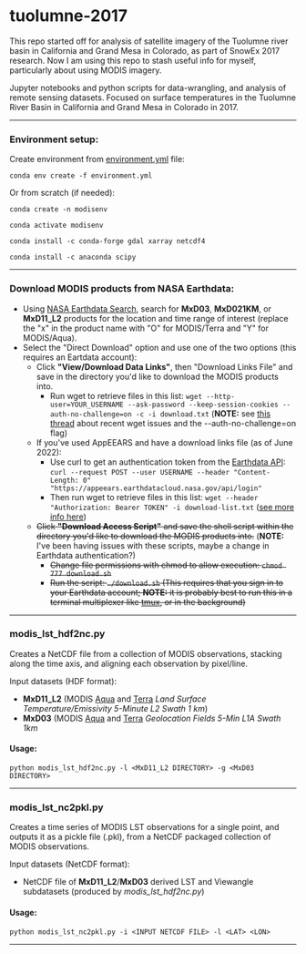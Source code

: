 # tuolumne-2017

This repo started off for analysis of satellite imagery of the Tuolumne river basin in California and Grand Mesa in Colorado, as part of SnowEx 2017 research. Now I am using this repo to stash useful info for myself, particularly about using MODIS imagery.

Jupyter notebooks and python scripts for data-wrangling, and analysis of remote sensing datasets. Focused on surface temperatures in the Tuolumne River Basin in California and Grand Mesa in Colorado in 2017.

---

### Environment setup:

Create environment from [environment.yml](https://github.com/spestana/tuolumne-2017/blob/master/environment.yml) file:

```conda env create -f environment.yml```

Or from scratch (if needed):

```conda create -n modisenv```

```conda activate modisenv```

```conda install -c conda-forge gdal xarray netcdf4 ```

```conda install -c anaconda scipy```

---

### Download MODIS products from NASA Earthdata:

 - Using [NASA Earthdata Search](https://search.earthdata.nasa.gov/), search for **MxD03**, **MxD021KM**, or **MxD11_L2** products for the location and time range of interest (replace the "x" in the product name with "O" for MODIS/Terra and "Y" for MODIS/Aqua).
 - Select the "Direct Download" option and use one of the two options (this requires an Eartdata account):
   - Click **"View/Download Data Links"**, then "Download Links File" and save in the directory you'd like to download the MODIS products into.
     - Run wget to retrieve files in this list: ```wget --http-user=YOUR_USERNAME --ask-password --keep-session-cookies --auth-no-challenge=on -c -i download.txt``` (**NOTE:** see [this thread](https://oceancolor.gsfc.nasa.gov/forum/oceancolor/topic_show.pl?tid=11490) about recent wget issues and the --auth-no-challenge=on flag)
   - If you've used AppEEARS and have a download links file (as of June 2022):
     - Use curl to get an authentication token from the [Earthdata API](https://appeears.earthdatacloud.nasa.gov/api/#authentication): ```curl --request POST --user USERNAME --header "Content-Length: 0" "https://appeears.earthdatacloud.nasa.gov/api/login"```
     - Then run wget to retrieve files in this list: ```wget --header "Authorization: Bearer TOKEN" -i download-list.txt``` ([see more info here](https://forum.earthdata.nasa.gov/viewtopic.php?t=3052)) 
   - ~~Click **"Download Access Script"** and save the shell script within the directory you'd like to download the MODIS products into.~~ (**NOTE:** I've been having issues with these scripts, maybe a change in Earthdata authentication?)
     - ~~Change file permissions with chmod to allow execution: ```chmod 777 download.sh```~~
     - ~~Run the script: ```./download.sh``` (This requires that you sign in to your Earthdata account; **NOTE:** it is probably best to run this in a terminal multiplexer like [tmux](https://en.wikipedia.org/wiki/Tmux), or in the background)~~

---

### modis_lst_hdf2nc.py

Creates a NetCDF file from a collection of MODIS observations, stacking along the time axis, and aligning each observation by pixel/line.

Input datasets (HDF format):
 - **MxD11_L2** (MODIS [Aqua](https://lpdaac.usgs.gov/products/myd11_l2v006/) and [Terra](https://lpdaac.usgs.gov/products/mod11_l2v006/) *Land Surface Temperature/Emissivity 5-Minute L2 Swath 1 km*)
 - **MxD03** (MODIS [Aqua](https://modaps.modaps.eosdis.nasa.gov/services/about/products/c6/MYD03.html) and [Terra](https://modaps.modaps.eosdis.nasa.gov/services/about/products/c6/MOD03.html) *Geolocation Fields 5-Min L1A Swath 1km*
 
#### Usage:

```python modis_lst_hdf2nc.py -l <MxD11_L2 DIRECTORY> -g <MxD03 DIRECTORY>```

---
 
 ### modis_lst_nc2pkl.py
 
 Creates a time series of MODIS LST observations for a single point, and outputs it as a pickle file (.pkl), from a NetCDF packaged collection of MODIS observations.
 
Input datasets (NetCDF format):
 - NetCDF file of **MxD11_L2**/**MxD03** derived LST and Viewangle subdatasets (produced by *modis_lst_hdf2nc.py*)
 
#### Usage:

```python modis_lst_nc2pkl.py -i <INPUT NETCDF FILE> -l <LAT> <LON>```

---
